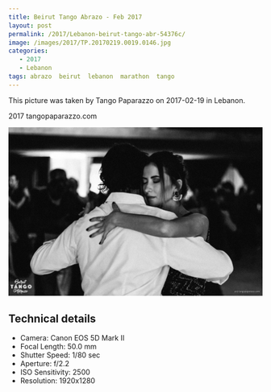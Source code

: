 ```yaml
---
title: Beirut Tango Abrazo - Feb 2017
layout: post
permalink: /2017/Lebanon-beirut-tango-abr-54376c/
image: /images/2017/TP.20170219.0019.0146.jpg
categories:
   - 2017
   - Lebanon
tags: abrazo  beirut  lebanon  marathon  tango
---
```

   
This picture was taken by Tango Paparazzo on 2017-02-19 in Lebanon.

2017 tangopaparazzo.com

![Beirut Tango Abrazo - Feb 2017](/images/2017/TP.20170219.0019.0146.jpg)

## Technical details
* <i class="fa-solid fa-camera"></i> Camera: Canon EOS 5D Mark II
* <i class="fa-solid fa-square-caret-left"></i> Focal Length: 50.0 mm
* <i class="fa-solid fa-stopwatch"></i> Shutter Speed: 1/80 sec
* <i class="fa-solid fa-circle-dot"></i> Aperture: f/2.2
* <i class="fa-solid fa-lightbulb"></i> ISO Sensitivity: 2500
* <i class="fa-solid fa-square-full"></i> Resolution: 1920x1280
